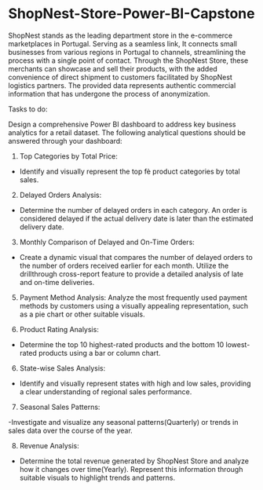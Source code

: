 # ShopNest-Store-Power-BI-Capstone

ShopNest stands as the leading department store in the e-commerce marketplaces in Portugal. Serving as a seamless link, It connects small businesses from various regions in Portugal to channels, streamlining the process with a single point of contact. Through the ShopNest Store, these merchants can showcase and sell their products, with the added convenience of direct shipment to customers facilitated by ShopNest logistics partners. The provided data represents authentic commercial information that has undergone the process of anonymization.

Tasks to do:

Design a comprehensive Power BI dashboard to address key business analytics for a retail dataset. The following analytical questions should be answered through your dashboard:

1. Top Categories by Total Price:

- Identify and visually represent the top fè product categories by total sales.

2. Delayed Orders Analysis:

- Determine the number of delayed orders in each category. An order is considered delayed if the actual delivery date is later than the estimated delivery date.

3. Monthly Comparison of Delayed and On-Time Orders:
   
- Create a dynamic visual that compares the number of delayed orders to the number of orders received earlier for each month. Utilize the drillthrough cross-report feature to provide a detailed analysis of late and on-time deliveries.

5. Payment Method Analysis:
Analyze the most frequently used payment methods by customers using a visually appealing representation, such as a pie chart or other suitable visuals.

5. Product Rating Analysis:

- Determine the top 10 highest-rated products and the bottom 10 lowest-rated products using a bar or column chart.

6. State-wise Sales Analysis:

- Identify and visually represent states with high and low sales, providing a clear understanding of regional sales performance.

7. Seasonal Sales Patterns:

-Investigate and visualize any seasonal patterns(Quarterly) or trends in sales data over the course of the year.

8. Revenue Analysis:

- Determine the total revenue generated by ShopNest Store and analyze how it changes over time(Yearly). Represent this information through suitable visuals to highlight trends and patterns.
